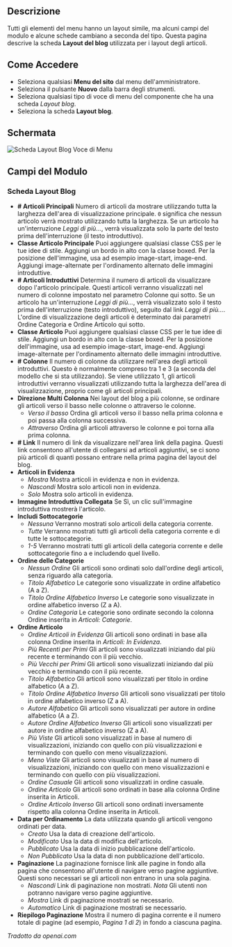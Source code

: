 <!-- Filename: Help6.x:Menu_Item_Blog_Layout / Display title: Layout del Blog Voce di Menu -->

## Descrizione

Tutti gli elementi del menu hanno un layout simile, ma alcuni campi del modulo e alcune schede cambiano a seconda del tipo. Questa pagina descrive la scheda **Layout del blog** utilizzata per i layout degli articoli.

## Come Accedere

* Seleziona qualsiasi **Menu del sito** dal menu dell'amministratore.
* Seleziona il pulsante **Nuovo** dalla barra degli strumenti.
* Seleziona qualsiasi tipo di voce di menu del componente che ha una scheda *Layout blog*.
* Seleziona la scheda **Layout blog**.

## Schermata

![Scheda Layout Blog Voce di Menu](../../../it/images/menu-items-common/articles-category-blog-blog-layout-tab.png)

## Campi del Modulo

### Scheda Layout Blog

- **\# Articoli Principali** Numero di articoli da mostrare utilizzando tutta la larghezza dell'area di visualizzazione principale. `0` significa che nessun articolo verrà mostrato utilizzando tutta la larghezza. Se un articolo ha un'interruzione *Leggi di più...*, verrà visualizzata solo la parte del testo prima dell'interruzione (il testo introduttivo).
- **Classe Articolo Principale** Puoi aggiungere qualsiasi classe CSS per le tue idee di stile. Aggiungi un bordo in alto con la classe boxed. Per la posizione dell'immagine, usa ad esempio image-start, image-end. Aggiungi image-alternate per l'ordinamento alternato delle immagini introduttive.
- **\# Articoli Introduttivi** Determina il numero di articoli da visualizzare dopo l'articolo principale. Questi articoli verranno visualizzati nel numero di colonne impostato nel parametro Colonne qui sotto. Se un articolo ha un'interruzione *Leggi di più...*, verrà visualizzato solo il testo prima dell'interruzione (testo introduttivo), seguito dal link *Leggi di più...*. L'ordine di visualizzazione degli articoli è determinato dai parametri Ordine Categoria e Ordine Articolo qui sotto.
- **Classe Articolo** Puoi aggiungere qualsiasi classe CSS per le tue idee di stile. Aggiungi un bordo in alto con la classe boxed. Per la posizione dell'immagine, usa ad esempio image-start, image-end. Aggiungi image-alternate per l'ordinamento alternato delle immagini introduttive.
- **\# Colonne** Il numero di colonne da utilizzare nell'area degli articoli introduttivi. Questo è normalmente compreso tra 1 e 3 (a seconda del modello che si sta utilizzando). Se viene utilizzato 1, gli articoli introduttivi verranno visualizzati utilizzando tutta la larghezza dell'area di visualizzazione, proprio come gli articoli principali.
- **Direzione Multi Colonna** Nei layout del blog a più colonne, se ordinare gli articoli verso il basso nelle colonne o attraverso le colonne.
  - *Verso il basso* Ordina gli articoli verso il basso nella prima colonna e poi passa alla colonna successiva.
  - *Attraverso* Ordina gli articoli attraverso le colonne e poi torna alla prima colonna.
- **\# Link** Il numero di link da visualizzare nell'area link della pagina. Questi link consentono all'utente di collegarsi ad articoli aggiuntivi, se ci sono più articoli di quanti possano entrare nella prima pagina del layout del blog.
- **Articoli in Evidenza**
  - *Mostra* Mostra articoli in evidenza e non in evidenza.
  - *Nascondi* Mostra solo articoli non in evidenza.
  - *Solo* Mostra solo articoli in evidenza.
- **Immagine Introduttiva Collegata** Se Sì, un clic sull'immagine introduttiva mostrerà l'articolo.
- **Includi Sottocategorie**
  - *Nessuna* Verranno mostrati solo articoli della categoria corrente.
  - *Tutte* Verranno mostrati tutti gli articoli della categoria corrente e di tutte le sottocategorie.
  - *1-5* Verranno mostrati tutti gli articoli della categoria corrente e delle sottocategorie fino a e includendo quel livello.
- **Ordine delle Categorie**
  - *Nessun Ordine* Gli articoli sono ordinati solo dall'ordine degli articoli, senza riguardo alla categoria.
  - *Titolo Alfabetico* Le categorie sono visualizzate in ordine alfabetico (A a Z).
  - *Titolo Ordine Alfabetico Inverso* Le categorie sono visualizzate in ordine alfabetico inverso (Z a A).
  - *Ordine Categoria* Le categorie sono ordinate secondo la colonna Ordine inserita in *Articoli: Categorie*.
- **Ordine Articolo**
  - *Ordine Articoli in Evidenza* Gli articoli sono ordinati in base alla colonna Ordine inserita in *Articoli: In Evidenza*.
  - *Più Recenti per Primi* Gli articoli sono visualizzati iniziando dal più recente e terminando con il più vecchio.
  - *Più Vecchi per Primi* Gli articoli sono visualizzati iniziando dal più vecchio e terminando con il più recente.
  - *Titolo Alfabetico* Gli articoli sono visualizzati per titolo in ordine alfabetico (A a Z).
  - *Titolo Ordine Alfabetico Inverso* Gli articoli sono visualizzati per titolo in ordine alfabetico inverso (Z a A).
  - *Autore Alfabetico* Gli articoli sono visualizzati per autore in ordine alfabetico (A a Z).
  - *Autore Ordine Alfabetico Inverso* Gli articoli sono visualizzati per autore in ordine alfabetico inverso (Z a A).
  - *Più Viste* Gli articoli sono visualizzati in base al numero di visualizzazioni, iniziando con quello con più visualizzazioni e terminando con quello con meno visualizzazioni.
  - *Meno Viste* Gli articoli sono visualizzati in base al numero di visualizzazioni, iniziando con quello con meno visualizzazioni e terminando con quello con più visualizzazioni.
  - *Ordine Casuale* Gli articoli sono visualizzati in ordine casuale.
  - *Ordine Articolo* Gli articoli sono ordinati in base alla colonna Ordine inserita in Articoli.
  - *Ordine Articolo Inverso* Gli articoli sono ordinati inversamente rispetto alla colonna Ordine inserita in Articoli.
- **Data per Ordinamento** La data utilizzata quando gli articoli vengono ordinati per data.
  - *Creato* Usa la data di creazione dell'articolo.
  - *Modificato* Usa la data di modifica dell'articolo.
  - *Pubblicato* Usa la data di inizio pubblicazione dell'articolo.
  - *Non Pubblicato* Usa la data di non pubblicazione dell'articolo.
- **Paginazione** La paginazione fornisce link alle pagine in fondo alla pagina che consentono all'utente di navigare verso pagine aggiuntive. Questi sono necessari se gli articoli non entrano in una sola pagina.
  - *Nascondi* Link di paginazione non mostrati. *Nota* Gli utenti non potranno navigare verso pagine aggiuntive.
  - *Mostra* Link di paginazione mostrati se necessario.
  - *Automatico* Link di paginazione mostrati se necessario.
- **Riepilogo Paginazione** Mostra il numero di pagina corrente e il numero totale di pagine (ad esempio, *Pagina 1 di 2*) in fondo a ciascuna pagina.

*Tradotto da openai.com*

